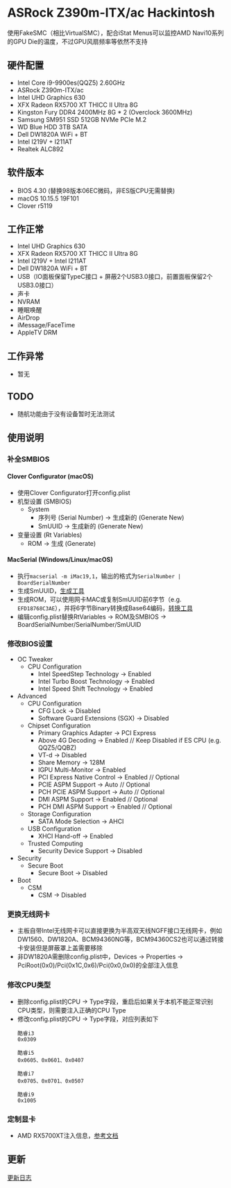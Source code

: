 # ASRock Z390m-ITX/ac Hackintosh

使用FakeSMC（相比VirtualSMC），配合iStat Menus可以监控AMD Navi10系列的GPU Die的温度，不过GPU风扇频率等依然不支持

## 硬件配置
- Intel Core i9-9900es(QQZ5) 2.60GHz
- ASRock Z390m-ITX/ac
- Intel UHD Graphics 630
- XFX Radeon RX5700 XT THICC II Ultra 8G
- Kingston Fury DDR4 2400MHz 8G * 2 (Overclock 3600MHz)
- Samsung SM951 SSD 512GB NVMe PCIe M.2
- WD Blue HDD 3TB SATA
- Dell DW1820A WiFi + BT
- Intel I219V + I211AT
- Realtek ALC892


## 软件版本
- BIOS 4.30 (替换98版本06EC微码，非ES版CPU无需替换)
- macOS 10.15.5 19F101
- Clover r5119


## 工作正常
- Intel UHD Graphics 630
- XFX Radeon RX5700 XT THICC II Ultra 8G
- Intel I219V + Intel I211AT
- Dell DW1820A WiFi + BT
- USB（IO面板保留TypeC接口 + 屏蔽2个USB3.0接口，前置面板保留2个USB3.0接口）
- 声卡
- NVRAM
- 睡眠唤醒
- AirDrop
- iMessage/FaceTime
- AppleTV DRM


## 工作异常
- 暂无


## TODO
- 随航功能由于没有设备暂时无法测试


## 使用说明

### 补全SMBIOS

#### Clover Configurator (macOS)
- 使用Clover Configurator打开config.plist
- 机型设置 (SMBIOS)
  - System
    - 序列号 (Serial Number) -> 生成新的 (Generate New)
    - SmUUID -> 生成新的 (Generate New)
- 变量设置 (Rt Variables)
  - ROM -> 生成 (Generate)

#### MacSerial (Windows/Linux/macOS)
- 执行```macserial -m iMac19,1```，输出的格式为```SerialNumber | BoardSerialNumber```
- 生成SmUUID，[生成工具](https://www.uuidgenerator.net/version4)
- 生成ROM，可以使用网卡MAC或复制SmUUID前6字节（e.g. ```EFD18768C3AE```），并将6字节Binary转换成Base64编码，[转换工具](https://cryptii.com/pipes/binary-to-base64)
- 编辑config.plist替换RtVariables -> ROM及SMBIOS -> BoardSerialNumber/SerialNumber/SmUUID

### 修改BIOS设置
- OC Tweaker
  - CPU Configuration
    - Intel SpeedStep Technology -> Enabled
    - Intel Turbo Boost Technology -> Enabled
    - Intel Speed Shift Technology -> Enabled
- Advanced
  - CPU Configuration
    - CFG Lock -> Disabled
    - Software Guard Extensions (SGX) -> Disabled
  - Chipset Configuration
    - Primary Graphics Adapter -> PCI Express
    - Above 4G Decoding -> Enabled            // Keep Disabled if ES CPU (e.g. QQZ5/QQBZ)
    - VT-d -> Disabled
    - Share Memory -> 128M
    - IGPU Multi-Monitor -> Enabled
    - PCI Express Native Control -> Enabled   // Optional
    - PCIE ASPM Support -> Auto               // Optional
    - PCH PCIE ASPM Support -> Auto           // Optional
    - DMI ASPM Support -> Enabled             // Optional
    - PCH DMI ASPM Support -> Enabled         // Optional
  - Storage Configuration
    - SATA Mode Selection -> AHCI
  - USB Configuration
    - XHCI Hand-off -> Enabled
  - Trusted Computing
    - Security Device Support -> Disabled
- Security
  - Secure Boot
    - Secure Boot -> Disabled
- Boot
  - CSM
    - CSM -> Disabled

### 更换无线网卡
- 主板自带Intel无线网卡可以直接更换为半高双天线NGFF接口无线网卡，例如DW1560、DW1820A、BCM94360NG等，BCM94360CS2也可以通过转接卡安装但是屏蔽罩上盖需要移除
- 非DW1820A需删除config.plist中，Devices -> Properties -> PciRoot(0x0)/Pci(0x1C,0x6)/Pci(0x0,0x0)的全部注入信息

### 修改CPU类型
- 删除config.plist的CPU -> Type字段，重启后如果关于本机不能正常识别CPU类型，则需要注入正确的CPU Type
- 修改config.plist的CPU -> Type字段，对应列表如下
  ```
  酷睿i3
  0x0309

  酷睿i5
  0x0605、0x0601、0x0407

  酷睿i7
  0x0705、0x0701、0x0507

  酷睿i9
  0x1005
  ```

### 定制显卡
- AMD RX5700XT注入信息，[参考文档](Resources/GPU/README.md)


## 更新
[更新日志](CHANGELOG.md)